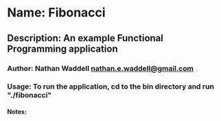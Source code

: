 # Name: Fibonacci
## Description: An example Functional Programming application
### Author: Nathan Waddell <nathan.e.waddell@gmail.com>
### Usage: To run the application, cd to the bin directory and run "./fibonacci"
#### Notes: 